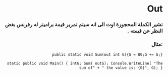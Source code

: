 <div dir="rtl" align="right">

# Out
###  تشير الكملة المحجوزة اوت الى انه سيتم تمرير قيمة براميتر له رفرنس بغض النظر عن قيمته .

###  :مثال
`public static void Sum(out int G){G = 80;G += G;}`

`static public void Main() { intG;
Sum( outG);
Console.WriteLine( "The sum of" +
" the value is: {0}", G);
}`

</div>